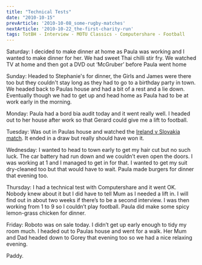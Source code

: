 ```yaml
---
title: "Technical Tests"
date: "2010-10-15"
prevArticle: '2010-10-08_some-rugby-matches'
nextArticle: '2010-10-22_the-first-charity-run'
tags: TotBH - Interview - MOTU Classics - Computershare - Football
---
```

Saturday: I decided to make dinner at home as Paula was working and I wanted to make dinner for her. We had sweet Thai chilli stir fry. We watched TV at home and then got a DVD out ‘McGruber’ before Paula went home

Sunday: Headed to Stephanie's for dinner, the Girls and James were there too but they couldn't stay long as they had to go to a birthday party in town. We headed back to Paulas house and had a bit of a rest and a lie down. Eventually though we had to get up and head home as Paula had to be at work early in the morning.

Monday: Paula had a bord bia audit today and it went really well. I headed out to her house after work so that Gerard could give me a lift to football.

Tuesday: Was out in Paulas house and watched the [Ireland v Slovakia match](http://www.rte.ie/sport/soccer/2010/1012/slovakia_ireland_report.html). It ended in a draw but really should have won it.

Wednesday: I wanted to head to town early to get my hair cut but no such luck. The car battery had run down and we couldn’t even open the doors. I was working at 1 and I managed to get in for that. I wanted to get my suit dry-cleaned too but that would have to wait. Paula made burgers for dinner that evening too.

Thursday: I had a technical test with Computershare and it went OK. Nobody knew about it but I did have to tell Mum as I needed a lift in. I will find out in about two weeks if there’s to be a second interview. I was then working from 1 to 9 so I couldn’t play football. Paula did make some spicy lemon-grass chicken for dinner.

Friday: Roboto was on sale today. I didn’t get up early enough to tidy my room much. I headed out to Paulas house and went for a walk. Her Mum and Dad headed down to Gorey that evening too so we had a nice relaxing evening.

Paddy.

